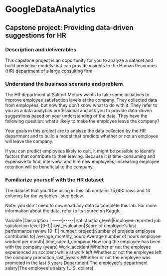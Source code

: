 # GoogleDataAnalytics

## Capstone project: Providing data-driven suggestions for HR
### Description and deliverables
This capstone project is an opportunity for you to analyze a dataset and build predictive models that can provide insights to the Human Resources (HR) department of a large consulting firm.

### Understand the business scenario and problem
The HR department at Salifort Motors wants to take some initiatives to improve employee satisfaction levels at the company. They collected data from employees, but now they don’t know what to do with it. They refer to you as a data analytics professional and ask you to provide data-driven suggestions based on your understanding of the data. They have the following question: what’s likely to make the employee leave the company?

Your goals in this project are to analyze the data collected by the HR department and to build a model that predicts whether or not an employee will leave the company.

If you can predict employees likely to quit, it might be possible to identify factors that contribute to their leaving. Because it is time-consuming and expensive to find, interview, and hire new employees, increasing employee retention will be beneficial to the company.

### Familiarize yourself with the HR dataset
The dataset that you'll be using in this lab contains 15,000 rows and 10 columns for the variables listed below.

Note: you don't need to download any data to complete this lab. For more information about the data, refer to its source on Kaggle.

Variable |Description | -----|-----| satisfaction_level|Employee-reported job satisfaction level [0–1]| last_evaluation|Score of employee's last performance review [0–1]| number_project|Number of projects employee contributes to| average_monthly_hours|Average number of hours employee worked per month| time_spend_company|How long the employee has been with the company (years) Work_accident|Whether or not the employee experienced an accident while at work left|Whether or not the employee left the company promotion_last_5years|Whether or not the employee was promoted in the last 5 years Department|The employee's department salary|The employee's salary (U.S. dollars)
